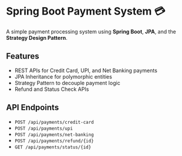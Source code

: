 # Spring Boot Payment System 💳

A simple payment processing system using **Spring Boot**, **JPA**, and the **Strategy Design Pattern**.

## Features

- REST APIs for Credit Card, UPI, and Net Banking payments
- JPA Inheritance for polymorphic entities
- Strategy Pattern to decouple payment logic
- Refund and Status Check APIs

## API Endpoints

- `POST /api/payments/credit-card`
- `POST /api/payments/upi`
- `POST /api/payments/net-banking`
- `POST /api/payments/refund/{id}`
- `GET /api/payments/status/{id}`
